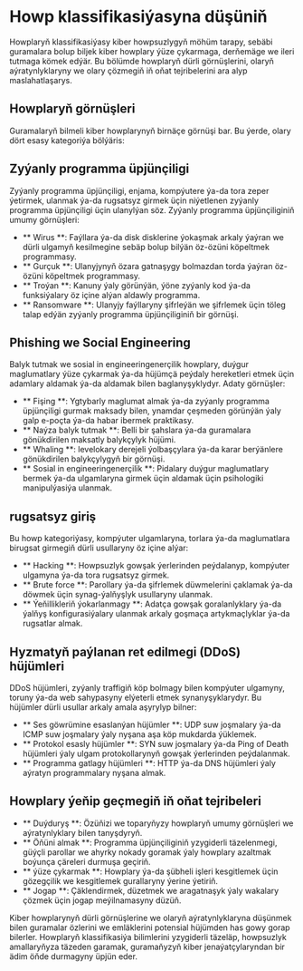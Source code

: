 # Howp klassifikasiýasyna düşüniň

Howplaryň klassifikasiýasy kiber howpsuzlygyň möhüm tarapy, sebäbi guramalara bolup biljek kiber howplary ýüze çykarmaga, derňemäge we ileri tutmaga kömek edýär. Bu bölümde howplaryň dürli görnüşlerini, olaryň aýratynlyklaryny we olary çözmegiň iň oňat tejribelerini ara alyp maslahatlaşarys.

## Howplaryň görnüşleri

Guramalaryň bilmeli kiber howplarynyň birnäçe görnüşi bar. Bu ýerde, olary dört esasy kategoriýa bölýäris:

## Zyýanly programma üpjünçiligi

Zyýanly programma üpjünçiligi, enjama, kompýutere ýa-da tora zeper ýetirmek, ulanmak ýa-da rugsatsyz girmek üçin niýetlenen zyýanly programma üpjünçiligi üçin ulanylýan söz. Zyýanly programma üpjünçiliginiň umumy görnüşleri:

- ** Wirus **: Faýllara ýa-da disk disklerine ýokaşmak arkaly ýaýran we dürli ulgamyň kesilmegine sebäp bolup bilýän öz-özüni köpeltmek programmasy.
- ** Gurçuk **: Ulanyjynyň özara gatnaşygy bolmazdan torda ýaýran öz-özüni köpeltmek programmasy.
- ** Troýan **: Kanuny ýaly görünýän, ýöne zyýanly kod ýa-da funksiýalary öz içine alýan aldawly programma.
- ** Ransomware **: Ulanyjy faýllaryny şifrleýän we şifrlemek üçin töleg talap edýän zyýanly programma üpjünçiliginiň bir görnüşi.

## Phishing we Social Engineering

Balyk tutmak we sosial in engineeringenerçilik howplary, duýgur maglumatlary ýüze çykarmak ýa-da hüjümçä peýdaly hereketleri etmek üçin adamlary aldamak ýa-da aldamak bilen baglanyşyklydyr. Adaty görnüşler:

- ** Fişing **: Ygtybarly maglumat almak ýa-da zyýanly programma üpjünçiligi gurmak maksady bilen, ynamdar çeşmeden görünýän ýaly galp e-poçta ýa-da habar ibermek praktikasy.
- ** Naýza balyk tutmak **: Belli bir şahslara ýa-da guramalara gönükdirilen maksatly balykçylyk hüjümi.
- ** Whaling **: levelokary derejeli ýolbaşçylara ýa-da karar berýänlere gönükdirilen balykçylygyň bir görnüşi.
- ** Sosial in engineeringenerçilik **: Pidalary duýgur maglumatlary bermek ýa-da ulgamlaryna girmek üçin aldamak üçin psihologiki manipulýasiýa ulanmak.

## rugsatsyz giriş

Bu howp kategoriýasy, kompýuter ulgamlaryna, torlara ýa-da maglumatlara birugsat girmegiň dürli usullaryny öz içine alýar:

- ** Hacking **: Howpsuzlyk gowşak ýerlerinden peýdalanyp, kompýuter ulgamyna ýa-da tora rugsatsyz girmek.
- ** Brute force **: Parollary ýa-da şifrlemek düwmelerini çaklamak ýa-da döwmek üçin synag-ýalňyşlyk usullaryny ulanmak.
- ** Ýeňillikleriň ýokarlanmagy **: Adatça gowşak goralanlyklary ýa-da ýalňyş konfigurasiýalary ulanmak arkaly goşmaça artykmaçlyklar ýa-da rugsatlar almak.

## Hyzmatyň paýlanan ret edilmegi (DDoS) hüjümleri

DDoS hüjümleri, zyýanly traffigiň köp bolmagy bilen kompýuter ulgamyny, toruny ýa-da web sahypasyny elýeterli etmek synanyşyklarydyr. Bu hüjümler dürli usullar arkaly amala aşyrylyp bilner:

- ** Ses göwrümine esaslanýan hüjümler **: UDP suw joşmalary ýa-da ICMP suw joşmalary ýaly nyşana aşa köp mukdarda ýüklemek.
- ** Protokol esasly hüjümler **: SYN suw joşmalary ýa-da Ping of Death hüjümleri ýaly ulgam protokollarynyň gowşak ýerlerinden peýdalanmak.
- ** Programma gatlagy hüjümleri **: HTTP ýa-da DNS hüjümleri ýaly aýratyn programmalary nyşana almak.

## Howplary ýeňip geçmegiň iň oňat tejribeleri

- ** Duýduryş **: Özüňizi we toparyňyzy howplaryň umumy görnüşleri we aýratynlyklary bilen tanyşdyryň.
- ** Öňüni almak **: Programma üpjünçiliginiň yzygiderli täzelenmegi, güýçli parollar we ahyrky nokady goramak ýaly howplary azaltmak boýunça çäreleri durmuşa geçiriň.
- ** ýüze çykarmak **: Howplary ýa-da şübheli işleri kesgitlemek üçin gözegçilik we kesgitlemek gurallaryny ýerine ýetiriň.
- ** Jogap **: Çäklendirmek, düzetmek we aragatnaşyk ýaly wakalary çözmek üçin jogap meýilnamasyny düzüň.

Kiber howplarynyň dürli görnüşlerine we olaryň aýratynlyklaryna düşünmek bilen guramalar özlerini we emläklerini potensial hüjümden has gowy gorap bilerler. Howplaryň klassifikasiýa bilimlerini yzygiderli täzeläp, howpsuzlyk amallaryňyza täzeden garamak, guramaňyzyň kiber jenaýatçylaryndan bir ädim öňde durmagyny üpjün eder.